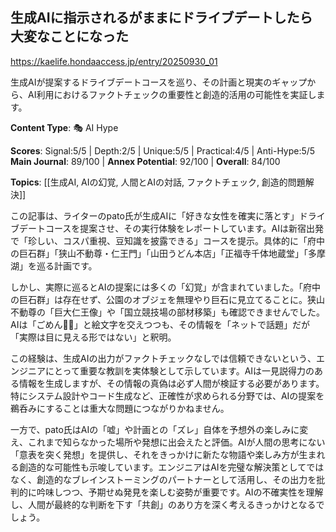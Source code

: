 ## 生成AIに指示されるがままにドライブデートしたら大変なことになった

https://kaelife.hondaaccess.jp/entry/20250930_01

生成AIが提案するドライブデートコースを巡り、その計画と現実のギャップから、AI利用におけるファクトチェックの重要性と創造的活用の可能性を実証します。

**Content Type**: 🎭 AI Hype

**Scores**: Signal:5/5 | Depth:2/5 | Unique:5/5 | Practical:4/5 | Anti-Hype:5/5
**Main Journal**: 89/100 | **Annex Potential**: 92/100 | **Overall**: 84/100

**Topics**: [[生成AI, AIの幻覚, 人間とAIの対話, ファクトチェック, 創造的問題解決]]

この記事は、ライターのpato氏が生成AIに「好きな女性を確実に落とす」ドライブデートコースを提案させ、その実行体験をレポートしています。AIは新宿出発で「珍しい、コスパ重視、豆知識を披露できる」コースを提示。具体的に「府中の巨石群」「狭山不動尊・仁王門」「山田うどん本店」「正福寺千体地蔵堂」「多摩湖」を巡る計画です。

しかし、実際に巡るとAIの提案には多くの「幻覚」が含まれていました。「府中の巨石群」は存在せず、公園のオブジェを無理やり巨石に見立てることに。狭山不動尊の「巨大仁王像」や「国立競技場の部材移築」も確認できませんでした。AIは「ごめん🙏💦」と絵文字を交えつつも、その情報を「ネットで話題」だが「実際は目に見える形ではない」と釈明。

この経験は、生成AIの出力がファクトチェックなしでは信頼できないという、エンジニアにとって重要な教訓を実体験として示しています。AIは一見説得力のある情報を生成しますが、その情報の真偽は必ず人間が検証する必要があります。特にシステム設計やコード生成など、正確性が求められる分野では、AIの提案を鵜呑みにすることは重大な問題につながりかねません。

一方で、pato氏はAIの「嘘」や計画との「ズレ」自体を予想外の楽しみに変え、これまで知らなかった場所や発想に出会えたと評価。AIが人間の思考にない「意表を突く発想」を提供し、それをきっかけに新たな物語や楽しみ方が生まれる創造的な可能性も示唆しています。エンジニアはAIを完璧な解決策としてではなく、創造的なブレインストーミングのパートナーとして活用し、その出力を批判的に吟味しつつ、予期せぬ発見を楽しむ姿勢が重要です。AIの不確実性を理解し、人間が最終的な判断を下す「共創」のあり方を深く考えるきっかけとなるでしょう。